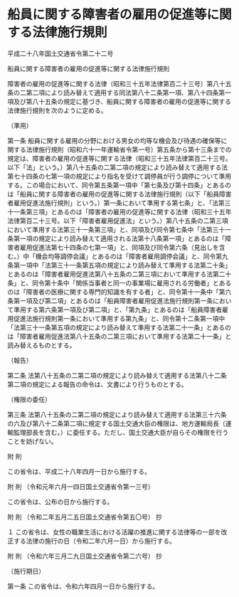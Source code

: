 # 船員に関する障害者の雇用の促進等に関する法律施行規則

平成二十八年国土交通省令第二十二号

船員に関する障害者の雇用の促進等に関する法律施行規則

障害者の雇用の促進等に関する法律（昭和三十五年法律第百二十三号）第八十五条の二第二項により読み替えて適用する同法第八十二条第一項、第八十四条第一項及び第八十五条の規定に基づき、船員に関する障害者の雇用の促進等に関する法律施行規則を次のように定める。

（準用）

第一条 船員に関する雇用の分野における男女の均等な機会及び待遇の確保等に関する法律施行規則（昭和六十一年運輸省令第一号）第五条から第十三条までの規定は、障害者の雇用の促進等に関する法律（昭和三十五年法律第百二十三号。以下「法」という。）第八十五条の二第二項の規定により読み替えて適用する法第七十四条の七第一項の規定により指名を受けて調停員が行う調停について準用する。この場合において、同令第五条第一項中「第七条及び第十四条」とあるのは「船員に関する障害者の雇用の促進等に関する法律施行規則（以下「船員障害者雇用促進法施行規則」という。）第一条において準用する第七条」と、「法第三十一条第三項」とあるのは「障害者の雇用の促進等に関する法律（昭和三十五年法律第百二十三号。以下「障害者雇用促進法」という。）第八十五条の二第三項において準用する法第三十一条第三項」と、同項及び同令第七条中「法第三十一条第一項の規定により読み替えて適用される法第十八条第一項」とあるのは「障害者雇用促進法第七十四条の七第一項」と、同項及び同令第六条（見出しを含む。）中「機会均等調停会議」とあるのは「障害者雇用調停会議」と、同令第九条第一項中「法第三十一条第五項の規定により読み替えて準用する法第二十条」とあるのは「障害者雇用促進法第八十五条の二第三項において準用する法第二十条」と、同令第十条中「関係当事者と同一の事業場に雇用される労働者」とあるのは「障害者の医療に関する専門的知識を有する者」と、同令第十一条中「第六条第一項及び第二項」とあるのは「船員障害者雇用促進法施行規則第一条において準用する第六条第一項及び第二項」と、「第九条」とあるのは「船員障害者雇用促進法施行規則第一条において準用する第九条」と、同令第十二条第一項中「法第三十一条第五項の規定により読み替えて準用する法第二十一条」とあるのは「障害者雇用促進法第八十五条の二第三項において準用する法第二十一条」と読み替えるものとする。

（報告）

第二条 法第八十五条の二第二項の規定により読み替えて適用する法第八十二条第二項の規定による報告の命令は、文書により行うものとする。

（権限の委任）

第三条 法第八十五条の二第二項の規定により読み替えて適用する法第三十六条の六及び第八十二条第二項に規定する国土交通大臣の権限は、地方運輸局長（運輸監理部長を含む。）に委任する。ただし、国土交通大臣が自らその権限を行うことを妨げない。

附 則

この省令は、平成二十八年四月一日から施行する。

附 則 （令和元年六月一四日国土交通省令第一三号）

この省令は、公布の日から施行する。

附 則 （令和二年五月二五日国土交通省令第五〇号） 抄

１ この省令は、女性の職業生活における活躍の推進に関する法律等の一部を改正する法律の施行の日（令和二年六月一日）から施行する。

附 則 （令和六年三月二九日国土交通省令第二六号） 抄

（施行期日）

第一条 この省令は、令和六年四月一日から施行する。
